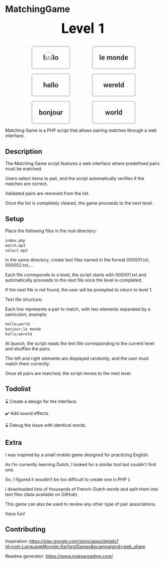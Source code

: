 # MatchingGame
![Alt text](https://raw.githubusercontent.com/pocketvince/MatchingGame/main/demo.gif?raw=true "demo")
Matching Game is a PHP script that allows pairing matches through a web interface.

## Description
The Matching Game script features a web interface where predefined pairs must be matched.

Users select items to pair, and the script automatically verifies if the matches are correct.

Validated pairs are removed from the list.

Once the list is completely cleared, the game proceeds to the next level.

## Setup
Place the following files in the root directory:

```shell
index.php
match.mp3
select.mp3
```
In the same directory, create text files named in the format 000001.txt, 000002.txt,...

Each file corresponds to a level, the script starts with 000001.txt and automatically proceeds to the next file once the level is completed.

If the next file is not found, the user will be prompted to return to level 1.

Text file structure:

Each line represents a pair to match, with two elements separated by a semicolon, example:

```shell
hello;world
bonjour;le monde
hallo;wereld
```

At launch, the script reads the text file corresponding to the current level and shuffles the pairs.

The left and right elements are displayed randomly, and the user must match them correctly.

Once all pairs are matched, the script moves to the next level.

## Todolist
⌛ Create a design for the interface.

✔️ Add sound effects.

⌛ Debug the issue with identical words.

## Extra
I was inspired by a small mobile game designed for practicing English.

As I’m currently learning Dutch, I looked for a similar tool but couldn’t find one.

So, I figured it wouldn’t be too difficult to create one in PHP (:

I downloaded lists of thousands of French-Dutch words and split them into text files (data available on GitHub).

This game can also be used to review any other type of pair associations.

Have fun!

## Contributing
Inspiration: https://play.google.com/store/apps/details?id=com.LanguageMonster.KarfarolGames&pcampaignid=web_share

Readme generator: https://www.makeareadme.com/
